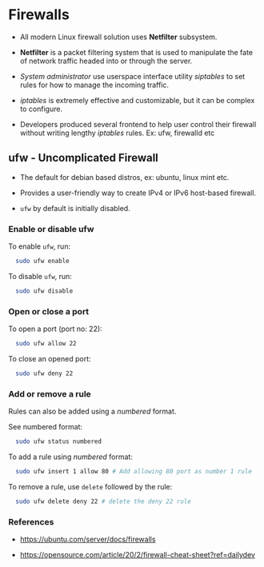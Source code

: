 # Firewalls

- All modern Linux firewall solution uses **Netfilter** subsystem.

- **Netfilter** is a packet filtering system that is used to
  manipulate the fate of network traffic headed into or through the server.

- _System administrator_ use userspace interface utility _siptables_ to set rules for how to manage the incoming traffic.

- _iptables_ is extremely effective and customizable, but it can be complex to configure.

- Developers produced several frontend to help user control their firewall without writing lengthy _iptables_ rules. Ex: ufw, firewalld etc

## ufw - Uncomplicated Firewall

- The default for debian based distros, ex: ubuntu, linux mint etc.

- Provides a user-friendly way to create IPv4 or IPv6 host-based firewall.

- `ufw` by default is initially disabled.

### Enable or disable ufw

To enable `ufw`, run:

```bash
  sudo ufw enable
```

To disable `ufw`, run:

```bash
  sudo ufw disable
```

### Open or close a port

To open a port (port no: 22):

```bash
  sudo ufw allow 22
```

To close an opened port:

```bash
  sudo ufw deny 22
```

### Add or remove a rule

Rules can also be added using a _numbered_ format.

See numbered format:

```bash
  sudo ufw status numbered
```

To add a rule using _numbered_ format:

```bash
  sudo ufw insert 1 allow 80 # Add allowing 80 port as number 1 rule
```

To remove a rule, use `delete` followed by the rule:

```bash
  sudo ufw delete deny 22 # delete the deny 22 rule
```

### References

- https://ubuntu.com/server/docs/firewalls

- https://opensource.com/article/20/2/firewall-cheat-sheet?ref=dailydev
